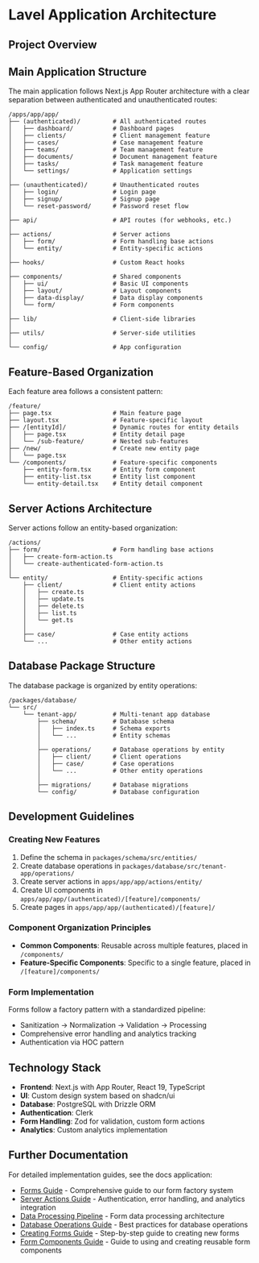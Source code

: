 # Lavel Application Architecture

## Project Overview

## Main Application Structure

The main application follows Next.js App Router architecture with a clear separation between authenticated and unauthenticated routes:

```
/apps/app/app/
├── (authenticated)/         # All authenticated routes
│   ├── dashboard/           # Dashboard pages
│   ├── clients/             # Client management feature
│   ├── cases/               # Case management feature
│   ├── teams/               # Team management feature
│   ├── documents/           # Document management feature
│   ├── tasks/               # Task management feature
│   └── settings/            # Application settings
│
├── (unauthenticated)/       # Unauthenticated routes
│   ├── login/               # Login page
│   ├── signup/              # Signup page
│   └── reset-password/      # Password reset flow
│
├── api/                     # API routes (for webhooks, etc.)
│
├── actions/                 # Server actions
│   ├── form/                # Form handling base actions
│   └── entity/              # Entity-specific actions
│
├── hooks/                   # Custom React hooks
│
├── components/              # Shared components
│   ├── ui/                  # Basic UI components
│   ├── layout/              # Layout components
│   ├── data-display/        # Data display components
│   └── form/                # Form components
│
├── lib/                     # Client-side libraries
│
├── utils/                   # Server-side utilities
│
└── config/                  # App configuration
```

## Feature-Based Organization

Each feature area follows a consistent pattern:

```
/feature/
├── page.tsx                 # Main feature page
├── layout.tsx               # Feature-specific layout
├── /[entityId]/             # Dynamic routes for entity details
│   ├── page.tsx             # Entity detail page
│   └── /sub-feature/        # Nested sub-features
├── /new/                    # Create new entity page
│   └── page.tsx
└── /components/             # Feature-specific components
    ├── entity-form.tsx      # Entity form component
    ├── entity-list.tsx      # Entity list component
    └── entity-detail.tsx    # Entity detail component
```

## Server Actions Architecture

Server actions follow an entity-based organization:

```
/actions/
├── form/                    # Form handling base actions
│   ├── create-form-action.ts
│   └── create-authenticated-form-action.ts
│
└── entity/                  # Entity-specific actions
    ├── client/              # Client entity actions
    │   ├── create.ts
    │   ├── update.ts
    │   ├── delete.ts
    │   ├── list.ts
    │   └── get.ts
    │
    ├── case/                # Case entity actions
    └── ...                  # Other entity actions
```

## Database Package Structure

The database package is organized by entity operations:

```
/packages/database/
└── src/
    └── tenant-app/          # Multi-tenant app database
        ├── schema/          # Database schema
        │   ├── index.ts     # Schema exports
        │   └── ...          # Entity schemas
        │
        ├── operations/      # Database operations by entity
        │   ├── client/      # Client operations
        │   ├── case/        # Case operations
        │   └── ...          # Other entity operations
        │
        ├── migrations/      # Database migrations
        └── config/          # Database configuration
```

## Development Guidelines

### Creating New Features

1. Define the schema in `packages/schema/src/entities/`
2. Create database operations in `packages/database/src/tenant-app/operations/`
3. Create server actions in `apps/app/app/actions/entity/`
4. Create UI components in `apps/app/app/(authenticated)/[feature]/components/`
5. Create pages in `apps/app/app/(authenticated)/[feature]/`

### Component Organization Principles

- **Common Components**: Reusable across multiple features, placed in `/components/`
- **Feature-Specific Components**: Specific to a single feature, placed in `/[feature]/components/`

### Form Implementation

Forms follow a factory pattern with a standardized pipeline:
- Sanitization → Normalization → Validation → Processing
- Comprehensive error handling and analytics tracking
- Authentication via HOC pattern

## Technology Stack

- **Frontend**: Next.js with App Router, React 19, TypeScript
- **UI**: Custom design system based on shadcn/ui
- **Database**: PostgreSQL with Drizzle ORM
- **Authentication**: Clerk
- **Form Handling**: Zod for validation, custom form actions
- **Analytics**: Custom analytics implementation

## Further Documentation

For detailed implementation guides, see the docs application:
- [Forms Guide](/apps/docs/guides/forms-guides.mdx) - Comprehensive guide to our form factory system
- [Server Actions Guide](/apps/docs/guides/server-actions-guide.mdx) - Authentication, error handling, and analytics integration
- [Data Processing Pipeline](/apps/docs/guides/data-processing-pipeline.mdx) - Form data processing architecture
- [Database Operations Guide](/apps/docs/guides/database-operations-guide.mdx) - Best practices for database operations
- [Creating Forms Guide](/apps/docs/guides/creating-forms-guide.mdx) - Step-by-step guide to creating new forms
- [Form Components Guide](/apps/docs/guides/form-components-guide.mdx) - Guide to using and creating reusable form components